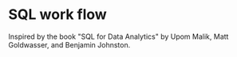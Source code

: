 # SQL work flow
 
Inspired by the book "SQL for Data Analytics" by Upom Malik, Matt Goldwasser, and Benjamin Johnston.
